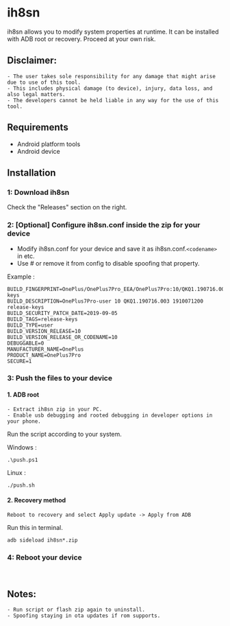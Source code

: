 # ih8sn

ih8sn allows you to modify system properties at runtime. It can be installed with ADB root or recovery. Proceed at your own risk.

## Disclaimer:

```
- The user takes sole responsibility for any damage that might arise due to use of this tool.
- This includes physical damage (to device), injury, data loss, and also legal matters.
- The developers cannot be held liable in any way for the use of this tool.
```

## Requirements

- Android platform tools
- Android device

## Installation

### 1: Download ih8sn

Check the "Releases" section on the right.

### 2: [Optional] Configure ih8sn.conf inside the zip for your device

- Modify ih8sn.conf for your device and save it as ih8sn.conf.`<codename>` in etc.
- Use # or remove it from config to disable spoofing that property.

Example :

```
BUILD_FINGERPRINT=OnePlus/OnePlus7Pro_EEA/OnePlus7Pro:10/QKQ1.190716.003/1910071200:user/release-keys
BUILD_DESCRIPTION=OnePlus7Pro-user 10 QKQ1.190716.003 1910071200 release-keys
BUILD_SECURITY_PATCH_DATE=2019-09-05
BUILD_TAGS=release-keys
BUILD_TYPE=user
BUILD_VERSION_RELEASE=10
BUILD_VERSION_RELEASE_OR_CODENAME=10
DEBUGGABLE=0
MANUFACTURER_NAME=OnePlus
PRODUCT_NAME=OnePlus7Pro
SECURE=1
```

### 3: Push the files to your device

#### 1. ADB root
```
- Extract ih8sn zip in your PC.
- Enable usb debugging and rooted debugging in developer options in your phone. 
```
Run the script according to your system.

Windows :
```
.\push.ps1
```
Linux :
```
./push.sh
```

#### 2. Recovery method
```
Reboot to recovery and select Apply update -> Apply from ADB
```
Run this in terminal.
```
adb sideload ih8sn*.zip
```

### 4: Reboot your device 
<br>

## Notes: 
```
- Run script or flash zip again to uninstall.
- Spoofing staying in ota updates if rom supports.
```